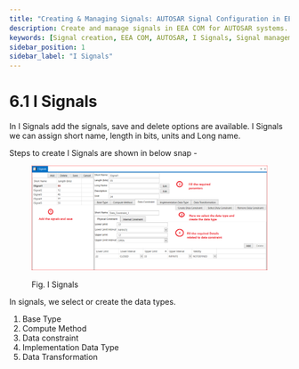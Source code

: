 ```yaml
---
title: "Creating & Managing Signals: AUTOSAR Signal Configuration in EEA COM"
description: Create and manage signals in EEA COM for AUTOSAR systems. Configure I Signals with parameters like name, length, units, and data types to ensure accurate data transmission.
keywords: [Signal creation, EEA COM, AUTOSAR, I Signals, Signal management, Base Type, Compute Method, Data Constraint]
sidebar_position: 1
sidebar_label: "I Signals"
---
```


# 6.1 I Signals
In I Signals add the signals, save and delete options are available. I Signals we can assign short name, length in bits, units and Long name.

Steps to create I Signals are shown in below snap -

<div class="text--center">

<figure>

![Signals](../assets/image35.webp "- Signals")
<figcaption>Fig. I Signals</figcaption>
</figure>
</div>

In signals, we select or create the data types.
1. Base Type
2. Compute Method
3. Data constraint
4. Implementation Data Type
5. Data Transformation 
